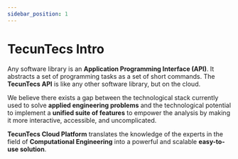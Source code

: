 ```yaml
---
sidebar_position: 1
---
```


# TecunTecs Intro

Any software library is an **Application Programming Interface (API)**. It abstracts a set of programming tasks as a set of short commands. 
The **TecunTecs API** is like any other software library, but on the cloud.

We believe there exists a gap between the technological stack currently used to
solve **applied engineering problems** and the technological potential 
to implement a **unified suite of features** to empower the analysis by making it 
more interactive, accessible, and uncomplicated. 


**TecunTecs Cloud Platform** translates the knowledge of the experts in the 
field of **Computational Engineering** into a
powerful and scalable **easy-to-use solution**.